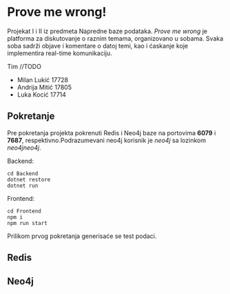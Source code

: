 # Prove me wrong!

Projekat I i II iz predmeta Napredne baze podataka. _Prove me wrong_ je platforma za diskutovanje o raznim temama, organizovano u sobama. Svaka soba sadrži objave i komentare o datoj temi, kao i ćaskanje koje implementira real-time komunikaciju.

Tim //TODO

- Milan Lukić 17728
- Andrija Mitić 17805
- Luka Kocić 17714

## Pokretanje

Pre pokretanja projekta pokrenuti Redis i Neo4j baze na portovima **6079** i **7687**, respektivno.Podrazumevani neo4j korisnik je _neo4j_ sa lozinkom _neo4jneo4j_.

Backend:

```
cd Backend
dotnet restore
dotnet run
```

Frontend:

```
cd Frontend
npm i
npm run start
```

Prilikom prvog pokretanja generisaće se test podaci.

## Redis

## Neo4j
